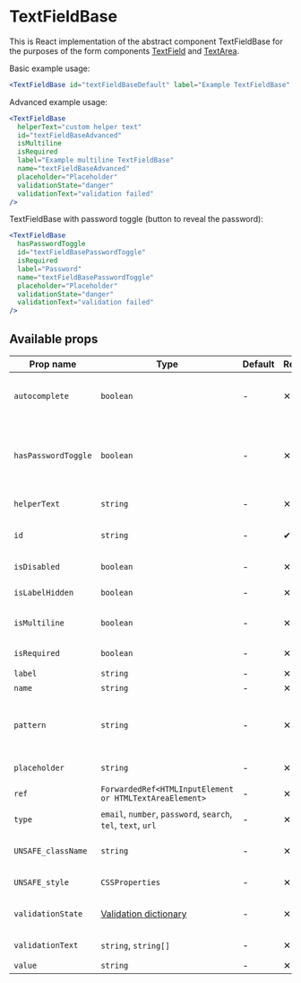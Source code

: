 # TextFieldBase

This is React implementation of the abstract component TextFieldBase for the purposes of the form components [TextField] and [TextArea].

Basic example usage:

```jsx
<TextFieldBase id="textFieldBaseDefault" label="Example TextFieldBase" name="textFieldBaseDefault" />
```

Advanced example usage:

```jsx
<TextFieldBase
  helperText="custom helper text"
  id="textFieldBaseAdvanced"
  isMultiline
  isRequired
  label="Example multiline TextFieldBase"
  name="textFieldBaseAdvanced"
  placeholder="Placeholder"
  validationState="danger"
  validationText="validation failed"
/>
```

TextFieldBase with password toggle (button to reveal the password):

```jsx
<TextFieldBase
  hasPasswordToggle
  id="textFieldBasePasswordToggle"
  isRequired
  label="Password"
  name="textFieldBasePasswordToggle"
  placeholder="Placeholder"
  validationState="danger"
  validationText="validation failed"
/>
```

## Available props

| Prop name           | Type                                                          | Default | Required | Description                                                             |
| ------------------- | ------------------------------------------------------------- | ------- | -------- | ----------------------------------------------------------------------- |
| `autocomplete`      | `boolean`                                                     | -       | ✕        | If the field should have autocomplete enabled                           |
| `hasPasswordToggle` | `boolean`                                                     | -       | ✕        | If true, the `type` is set to `password` and a password toggle is shown |
| `helperText`        | `string`                                                      | -       | ✕        | Custom helper text                                                      |
| `id`                | `string`                                                      | -       | ✔        | Input and label identification                                          |
| `isDisabled`        | `boolean`                                                     | -       | ✕        | Whether is field disabled                                               |
| `isLabelHidden`     | `boolean`                                                     | -       | ✕        | Whether is label hidden                                                 |
| `isMultiline`       | `boolean`                                                     | -       | ✕        | Whether is DOM element `textarea`                                       |
| `isRequired`        | `boolean`                                                     | -       | ✕        | Whether is field required                                               |
| `label`             | `string`                                                      | -       | ✕        | Label text                                                              |
| `name`              | `string`                                                      | -       | ✕        | Input name                                                              |
| `pattern`           | `string`                                                      | -       | ✕        | Defines regular expressions for allowed value types                     |
| `placeholder`       | `string`                                                      | -       | ✕        | Input placeholder                                                       |
| `ref`               | `ForwardedRef<HTMLInputElement or HTMLTextAreaElement>`       | -       | ✕        | Field element reference                                                 |
| `type`              | `email`, `number`, `password`, `search`, `tel`, `text`, `url` | -       | ✕        | Input type                                                              |
| `UNSAFE_className`  | `string`                                                      | -       | ✕        | Wrapper custom class name                                               |
| `UNSAFE_style`      | `CSSProperties`                                               | -       | ✕        | Wrapper custom style                                                    |
| `validationState`   | [Validation dictionary][dictionary-validation]                | -       | ✕        | Type of validation state.                                               |
| `validationText`    | `string`, `string[]`                                          | -       | ✕        | Validation text                                                         |
| `value`             | `string`                                                      | -       | ✕        | Input value                                                             |

[dictionary-validation]: https://github.com/lmc-eu/spirit-design-system/blob/main/docs/DICTIONARIES.md#validation
[textfield]: https://github.com/lmc-eu/spirit-design-system/blob/main/packages/web/src/scss/components/TextField/README.md
[textarea]: https://github.com/lmc-eu/spirit-design-system/blob/main/packages/web/src/scss/components/TextArea/README.md
